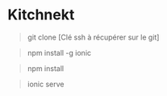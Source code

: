 # Kitchnekt

> git clone [Clé ssh à récupérer sur le git]

> npm install -g ionic

> npm install 

> ionic serve

